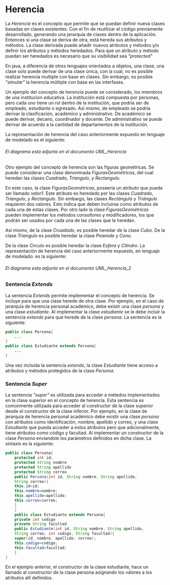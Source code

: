 # Herencia

La _Herencia_ es el concepto que permite que se puedan definir nueva clases basadas en clases existentes. Con el fin de reutilizar el código previamente desarrollado, generando una jerarquía de clases dentro de la aplicación. Entonces si una clase se deriva de otra, está hereda sus atributos y métodos. La clase derivada puede añadir nuevos atributos y métodos y/o definir los atributos y métodos heredados. Para que un atributo y método puedan ser heredados es necesario que su visibilidad sea _"protected"_

En java, a diferencia de otros lenguajes orientados a objetos, una clase, una clase solo puede derivar de una clase única, con la cual, no es posible realizar herencia multiple con base en clases. Sin embargo, es posible _"simular"_ la herencia múltiple con base en las interfases.

Un ejemplo del concepto de herencia puede se considerado, los miembros de una institucion educativa. La institución está compuesta por personas, pero cada uno tiene un rol dentro de la institución, que podría ser de empleado, estudiante o egresado. Así mismo, de empleado se podría derivar la clasificación, académico y administrativo. De académico se puede derivar, decano, coordinador y docente. De administrativo se puede derivar de acuerdo a la cantidad de departamentos de la institución. 


La representación de herencia del caso anteriormente expuesto en lenguaje de modelado es el siguiente:
###### El diagrama esta adjunto en el documento _UML_Herencia_ 

Otro ejemplo del concepto de herencia son las figuras geométricas. Se puede considerar una clase denominada _FigurasGeométricas_, del cual heredan las clases _Cuadrado_, _Triangulo_, y _Rectangulo_.


En este caso, la clase _FigurasGeométricas_, poseería un atributo que pueda ser llamado _valor1_. Este atributo es heredado por las clases _Cuadrado_, _Triangulo_, y _Rectangulo_. Sin embargo, las clases _Rectángulo_ y _Triángulo_ requieren dos valores. Esto indica que deben incluirse como atributos de cada una de estas clases. Por otro lado la clase _FigurasGeométricas_ pueden implementar los métodos consultores y modificadores, los que podrán ser usados por cada una de las clases que la heredan.

Así mismo, de la clase _Cruadado_, es posible   heredar de la clase _Cubo_. De la clase _Triangulo_ es posible heredar la clase _Piramide_ y _Cono_. 

De la clase _Circulo_ es posible heredar la clase _Esfera_ y _Cilindro_. La representación de herencia del caso anteriormente expuesto, en lenguaje de modelado. es la siguiente:

###### El diagrama esta adjunto en el documento _UML_Herencia_2_ 

### Sentencia _Extends_
La sentencia _Extends_ permite implementar el concepto de herencia. Se incluye para que una clase herede de otra clase. Por ejemplo, en el caso de jerarquía de herencia personal académico, debe existir una clase _persona_ y una clase _estudiante_. Al implementar la clase _estudiante_ se le debe incluir la sentencia _extends_ para que herede de la clase _persona_. La sentencia es la siguiente:

```java
public class Persona{
    ...
}
public class Estudiante extends Persona{
    ...
}
```
Una vez incluida la sentencia _extends_, la clase _Estudiante_ tiene acceso a atributos y métodos protegidos de la clase _Persona_.

### Sentencia _Super_ 

La sentencia _"super"_ es utilizada para acceder a métedos implementados en la clase superior en el concepto de herencia. Esta sentencia es comúnmente  utilizada para acceder al constructor de la clase superior desde el constructor de la clase inferior. Por ejemplo, en la clase de jerarquía de herencia personal académico debe existir una clase _persona_ con atributos como identificación, nombre, apellido y correo, y una clase _Estudiante_ que pueda acceder a estos atributos pero  que adicionalmente, tiene atributos como código y facultad. Al implementar un constructor de la clase _Persona_ enviandole los parámetros definidos en dicha clase. La sintaxis es la siguiente: 

```java  
public class Persona{
    protected int id;
    protected String nombre
    protected String apellido
    protected String correo
    public Persona(int id, String nombre, String apellido, 
    String correo){
    this.id=id;
    this.nombre=nombre;
    this.apellido=apellido;
    this.correo=correo;
    }
    }
    public class Estudiante extends Persona{
    private int codigo
    private String facultad
    public Estudiante(int id, String nombre, String apellido, 
    String correo, int codigo, String facultad){
    super(id, nombre, apellido, correo); 
    this.codigo=codigo;
    this.facultad=facultad;
    }
}
```
En el ejemplo anterior, el constructor de la clase estudiante, hace un llamado al constructor de la clase persona asignando los valores a los atributos allí definidos.